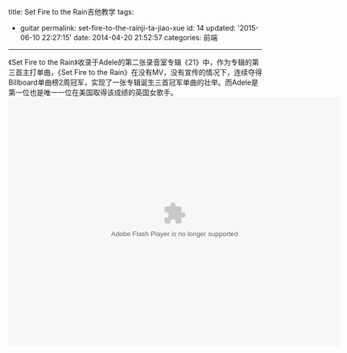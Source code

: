title: Set Fire to the Rain吉他教学
tags: 
  - guitar
permalink: set-fire-to-the-rainji-ta-jiao-xue
id: 14
updated: '2015-06-10 22:27:15'
date: 2014-04-20 21:52:57
categories: 前端
---

《Set Fire to the Rain》收录于Adele的第二张录音室专辑《21》中，作为专辑的第三首主打单曲，《Set Fire to the Rain》在没有MV，没有宣传的情况下，连续夺得Billboard单曲榜2周冠军，实现了一张专辑诞生三首冠军单曲的壮举。<!--more-->而Adele是第一位也是唯一一位在美国取得该成绩的英国女歌手。
<object id="player_obj" data="http://cache.tv.qq.com/qqplayerout.swf?v=d1059uicai7&amp;auto=1&amp;playertype=4" width="660" height="495" type="application/x-shockwave-flash"><param name="wmode" value="transparent"><param name="allowfullscreen" value="true"><param name="allowscriptaccess" value="always"><param name="allownetworking" value="all"></object>